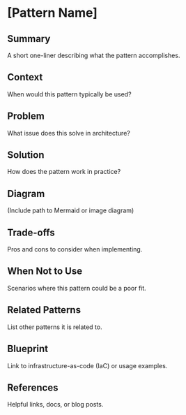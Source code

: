 # [Pattern Name]

## Summary
A short one-liner describing what the pattern accomplishes.

## Context
When would this pattern typically be used?

## Problem
What issue does this solve in architecture?

## Solution
How does the pattern work in practice?

## Diagram
(Include path to Mermaid or image diagram)

## Trade-offs
Pros and cons to consider when implementing.

## When Not to Use
Scenarios where this pattern could be a poor fit.

## Related Patterns
List other patterns it is related to.

## Blueprint
Link to infrastructure-as-code (IaC) or usage examples.

## References
Helpful links, docs, or blog posts.